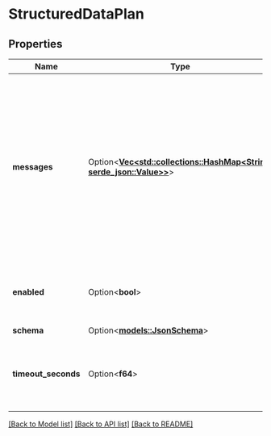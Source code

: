 # StructuredDataPlan

## Properties

Name | Type | Description | Notes
------------ | ------------- | ------------- | -------------
**messages** | Option<[**Vec<std::collections::HashMap<String, serde_json::Value>>**](std::collections::HashMap.md)> | These are the messages used to generate the structured data.  @default: ``` [   {     \"role\": \"system\",     \"content\": \"You are an expert data extractor. You will be given a transcript of a call. Extract structured data per the JSON Schema. DO NOT return anything except the structured data.\\n\\nJson Schema:\\\\n{{schema}}\\n\\nOnly respond with the JSON.\"   },   {     \"role\": \"user\",     \"content\": \"Here is the transcript:\\n\\n{{transcript}}\\n\\n\"   } ]```  You can customize by providing any messages you want.  Here are the template variables available: - {{transcript}}: the transcript of the call from `call.artifact.transcript`- {{systemPrompt}}: the system prompt of the call from `assistant.model.messages[type=system].content`- {{schema}}: the schema of the structured data from `structuredDataPlan.schema` | [optional]
**enabled** | Option<**bool**> | This determines whether structured data is generated and stored in `call.analysis.structuredData`. Defaults to false.  Usage: - If you want to extract structured data, set this to true and provide a `schema`.  @default false | [optional]
**schema** | Option<[**models::JsonSchema**](JsonSchema.md)> |  | [optional]
**timeout_seconds** | Option<**f64**> | This is how long the request is tried before giving up. When request times out, `call.analysis.structuredData` will be empty.  Usage: - To guarantee the structured data is generated, set this value high. Note, this will delay the end of call report in cases where model is slow to respond.  @default 5 seconds | [optional]

[[Back to Model list]](../README.md#documentation-for-models) [[Back to API list]](../README.md#documentation-for-api-endpoints) [[Back to README]](../README.md)


